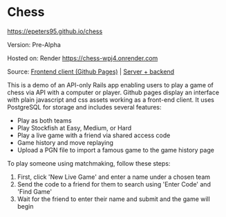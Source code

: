 # Chess

https://epeters95.github.io/chess


Version: Pre-Alpha

Hosted on: Render https://chess-wpj4.onrender.com

Source: [Frontend client (Github Pages)](https://github.com/epeters95/chess/tree/gh-pages) | [Server + backend](https://github.com/epeters95/chess/tree/master)

This is a demo of an API-only Rails app enabling users to play a game of chess via API with a computer or player. Github pages display an interface with plain javascript and css assets working as a front-end client.   It uses PostgreSQL for storage and includes several features:
- Play as both teams
- Play Stockfish at Easy, Medium, or Hard
- Play a live game with a friend via shared access code
- Game history and move replaying
- Upload a PGN file to import a famous game to the game history page

To play someone using matchmaking, follow these steps:

1. First, click 'New Live Game' and enter a name under a chosen team
2. Send the code to a friend for them to search using 'Enter Code' and 'Find Game'
3. Wait for the friend to enter their name and submit and the game will begin
